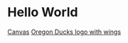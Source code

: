 # Hello World
[Canvas](https://canvas.uoregon.edu)
[Oregon Ducks logo with wings](images/oregonDuck.jpg)

